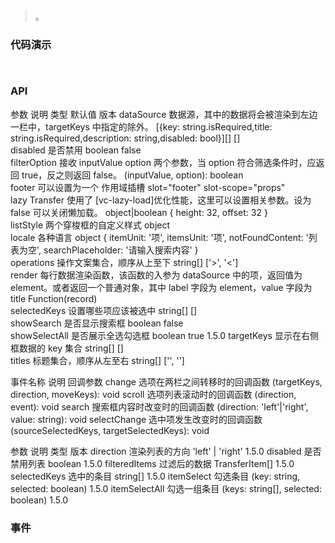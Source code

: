 #   

>  。


###  代码演示

```
 
```

### API
参数	说明	类型	默认值	版本
dataSource	数据源，其中的数据将会被渲染到左边一栏中，targetKeys 中指定的除外。	[{key: string.isRequired,title: string.isRequired,description: string,disabled: bool}][]	[]	
disabled	是否禁用	boolean	false	
filterOption	接收 inputValue option 两个参数，当 option 符合筛选条件时，应返回 true，反之则返回 false。	(inputValue, option): boolean		
footer	可以设置为一个 作用域插槽	slot="footer" slot-scope="props"		
lazy	Transfer 使用了 [vc-lazy-load]优化性能，这里可以设置相关参数。设为 false 可以关闭懒加载。	object|boolean	{ height: 32, offset: 32 }	
listStyle	两个穿梭框的自定义样式	object		
locale	各种语言	object	{ itemUnit: '项', itemsUnit: '项', notFoundContent: '列表为空', searchPlaceholder: '请输入搜索内容' }	
operations	操作文案集合，顺序从上至下	string[]	['>', '<']	
render	每行数据渲染函数，该函数的入参为 dataSource 中的项，返回值为 element。或者返回一个普通对象，其中 label 字段为 element，value 字段为 title	Function(record)		
selectedKeys	设置哪些项应该被选中	string[]	[]	
showSearch	是否显示搜索框	boolean	false	
showSelectAll	是否展示全选勾选框	boolean	true	1.5.0
targetKeys	显示在右侧框数据的 key 集合	string[]	[]	
titles	标题集合，顺序从左至右	string[]	['', '']	


事件名称	说明	回调参数
change	选项在两栏之间转移时的回调函数	(targetKeys, direction, moveKeys): void
scroll	选项列表滚动时的回调函数	(direction, event): void
search	搜索框内容时改变时的回调函数	(direction: 'left'|'right', value: string): void
selectChange	选中项发生改变时的回调函数	(sourceSelectedKeys, targetSelectedKeys): void



参数	说明	类型	版本
direction	渲染列表的方向	'left' | 'right'	1.5.0
disabled	是否禁用列表	boolean	1.5.0
filteredItems	过滤后的数据	TransferItem[]	1.5.0
selectedKeys	选中的条目	string[]	1.5.0
itemSelect	勾选条目	(key: string, selected: boolean)	1.5.0
itemSelectAll	勾选一组条目	(keys: string[], selected: boolean)	1.5.0




 


### 事件

 


